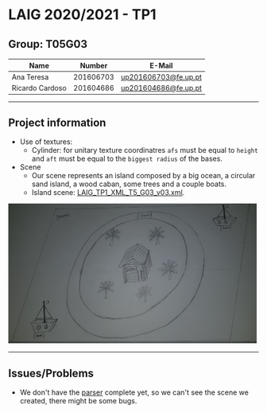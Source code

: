 # LAIG 2020/2021 - TP1

## Group: T05G03

| Name             | Number    | E-Mail                |
| ---------------- | --------- | --------------------- |
| Ana Teresa       | 201606703 | up201606703@fe.up.pt  |
| Ricardo Cardoso  | 201604686 | up201604686@fe.up.pt  |

----
## Project information

- Use of textures:
  - Cylinder: for unitary texture coordinatres `afs` must be equal to `height` and `aft` must be equal to the `biggest radius` of the bases.
- Scene
  - Our scene represents an island composed by a big ocean, a circular sand island, a wood caban, some trees and a couple boats.
  - Island scene: [LAIG_TP1_XML_T5_G03_v03.xml](TP1/scenes/LAIG_TP1_XML_T5_G03_v03.xml).

<img src="photos/draft.jpg" alt="Initial draft" width="500"/>


----
## Issues/Problems

- We don't have the [parser](MySceneGraph.js) complete yet, so we can't see the scene we created, there might be some bugs.
